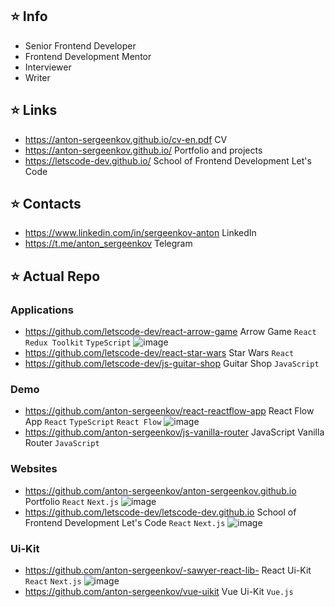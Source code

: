 
## ⭐️ Info
- Senior Frontend Developer
- Frontend Development Mentor
- Interviewer
- Writer

## ⭐️ Links
- https://anton-sergeenkov.github.io/cv-en.pdf CV
- https://anton-sergeenkov.github.io/ Portfolio and projects
- https://letscode-dev.github.io/ School of Frontend Development Let's Code

## ⭐️ Contacts
- https://www.linkedin.com/in/sergeenkov-anton LinkedIn
- https://t.me/anton_sergeenkov Telegram

## ⭐️ Actual Repo

### Applications
- https://github.com/letscode-dev/react-arrow-game Arrow Game `React` `Redux Toolkit` `TypeScript` ![image](https://img.shields.io/badge/new-red)
- https://github.com/letscode-dev/react-star-wars Star Wars `React`
- https://github.com/letscode-dev/js-guitar-shop Guitar Shop `JavaScript`

### Demo
- https://github.com/anton-sergeenkov/react-reactflow-app React Flow App `React` `TypeScript`  `React Flow` ![image](https://img.shields.io/badge/new-red)
- https://github.com/anton-sergeenkov/js-vanilla-router JavaScript Vanilla Router `JavaScript`

### Websites
- https://github.com/anton-sergeenkov/anton-sergeenkov.github.io Portfolio `React` `Next.js` ![image](https://img.shields.io/badge/new-red)
- https://github.com/letscode-dev/letscode-dev.github.io School of Frontend Development Let's Code `React` `Next.js` ![image](https://img.shields.io/badge/new-red)

### Ui-Kit
- https://github.com/anton-sergeenkov/-sawyer-react-lib- React Ui-Kit `React` `Next.js` ![image](https://img.shields.io/badge/new-red)
- https://github.com/anton-sergeenkov/vue-uikit Vue Ui-Kit `Vue.js`
